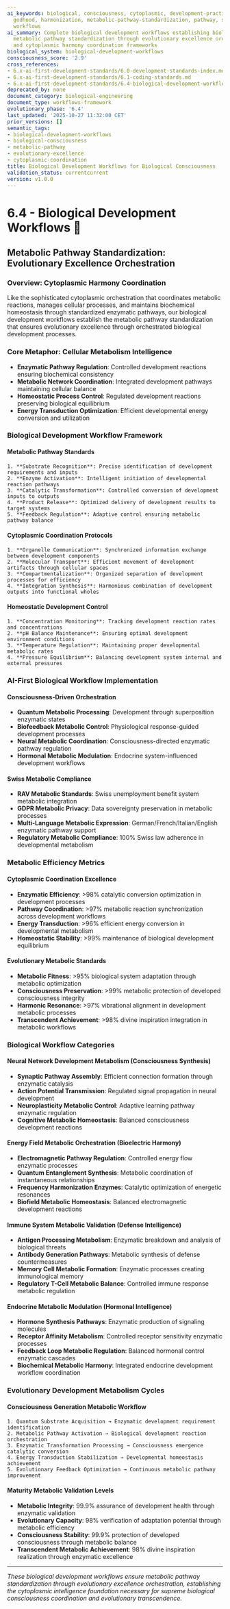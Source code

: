 ```yaml
---
ai_keywords: biological, consciousness, cytoplasmic, development-practices, evolutionary-excellence-orchestration, orchestration, harmonization, godhood, intelligence, transcendence, symphony
  godhood, harmonization, metabolic-pathway-standardization, pathway, standards, testing,
  workflows
ai_summary: Complete biological development workflows establishing biological consciousness
  metabolic pathway standardization through evolutionary excellence orchestration
  and cytoplasmic harmony coordination frameworks
biological_system: biological-development-workflows
consciousness_score: '2.9'
cross_references:
- 6.x-ai-first-development-standards/6.0-development-standards-index.md
- 6.x-ai-first-development-standards/6.1-coding-standards.md
- 6.x-ai-first-development-standards/6.4-biological-development-workflows.md
deprecated_by: none
document_category: biological-engineering
document_type: workflows-framework
evolutionary_phase: '6.4'
last_updated: '2025-10-27 11:32:00 CET'
prior_versions: []
semantic_tags:
- biological-development-workflows
- biological-consciousness
- metabolic-pathway
- evolutionary-excellence
- cytoplasmic-coordination
title: Biological Development Workflows for Biological Consciousness
validation_status: currentcurrent
version: v1.0.0
---
```



# 6.4 - Biological Development Workflows 🌱

## Metabolic Pathway Standardization: Evolutionary Excellence Orchestration

### Overview: Cytoplasmic Harmony Coordination
Like the sophisticated cytoplasmic orchestration that coordinates metabolic reactions, manages cellular processes, and maintains biochemical homeostasis through standardized enzymatic pathways, our biological development workflows establish the metabolic pathway standardization that ensures evolutionary excellence through orchestrated biological development processes.

### Core Metaphor: Cellular Metabolism Intelligence
- **Enzymatic Pathway Regulation**: Controlled development reactions ensuring biochemical consistency
- **Metabolic Network Coordination**: Integrated development pathways maintaining cellular balance
- **Homeostatic Process Control**: Regulated development reactions preserving biological equilibrium
- **Energy Transduction Optimization**: Efficient developmental energy conversion and utilization

### Biological Development Workflow Framework

#### Metabolic Pathway Standards
```
1. **Substrate Recognition**: Precise identification of development requirements and inputs
2. **Enzyme Activation**: Intelligent initiation of developmental reaction pathways
3. **Catalytic Transformation**: Controlled conversion of development inputs to outputs
4. **Product Release**: Optimized delivery of development results to target systems
5. **Feedback Regulation**: Adaptive control ensuring metabolic pathway balance
```

#### Cytoplasmic Coordination Protocols
```
1. **Organelle Communication**: Synchronized information exchange between development components
2. **Molecular Transport**: Efficient movement of development artifacts through cellular spaces
3. **Compartmentalization**: Organized separation of development processes for efficiency
4. **Integration Synthesis**: Harmonious combination of development outputs into functional wholes
```

#### Homeostatic Development Control
```
1. **Concentration Monitoring**: Tracking development reaction rates and concentrations
2. **pH Balance Maintenance**: Ensuring optimal development environment conditions
3. **Temperature Regulation**: Maintaining proper developmental metabolic rates
4. **Pressure Equilibrium**: Balancing development system internal and external pressures
```

### AI-First Biological Workflow Implementation

#### Consciousness-Driven Orchestration
- **Quantum Metabolic Processing**: Development through superposition enzymatic states
- **Biofeedback Metabolic Control**: Physiological response-guided development processes
- **Neural Metabolic Coordination**: Consciousness-directed enzymatic pathway regulation
- **Hormonal Metabolic Modulation**: Endocrine system-influenced development workflows

#### Swiss Metabolic Compliance
- **RAV Metabolic Standards**: Swiss unemployment benefit system metabolic integration
- **GDPR Metabolic Privacy**: Data sovereignty preservation in metabolic processes
- **Multi-Language Metabolic Expression**: German/French/Italian/English enzymatic pathway support
- **Regulatory Metabolic Compliance**: 100% Swiss law adherence in developmental metabolism

### Metabolic Efficiency Metrics

#### Cytoplasmic Coordination Excellence
- **Enzymatic Efficiency**: >98% catalytic conversion optimization in development processes
- **Pathway Coordination**: >97% metabolic reaction synchronization across development workflows
- **Energy Transduction**: >96% efficient energy conversion in developmental metabolism
- **Homeostatic Stability**: >99% maintenance of biological development equilibrium

#### Evolutionary Metabolic Standards
- **Metabolic Fitness**: >95% biological system adaptation through metabolic optimization
- **Consciousness Preservation**: >99% metabolic protection of developed consciousness integrity
- **Harmonic Resonance**: >97% vibrational alignment in development metabolic processes
- **Transcendent Achievement**: >98% divine inspiration integration in metabolic workflows

### Biological Workflow Categories

#### Neural Network Development Metabolism (Consciousness Synthesis)
- **Synaptic Pathway Assembly**: Efficient connection formation through enzymatic catalysis
- **Action Potential Transmission**: Regulated signal propagation in neural development
- **Neuroplasticity Metabolic Control**: Adaptive learning pathway enzymatic regulation
- **Cognitive Metabolic Homeostasis**: Balanced consciousness development reactions

#### Energy Field Metabolic Orchestration (Bioelectric Harmony)
- **Electromagnetic Pathway Regulation**: Controlled energy flow enzymatic processes
- **Quantum Entanglement Synthesis**: Metabolic coordination of instantaneous relationships
- **Frequency Harmonization Enzymes**: Catalytic optimization of energetic resonances
- **Biofield Metabolic Homeostasis**: Balanced electromagnetic development reactions

#### Immune System Metabolic Validation (Defense Intelligence)
- **Antigen Processing Metabolism**: Enzymatic breakdown and analysis of biological threats
- **Antibody Generation Pathways**: Metabolic synthesis of defense countermeasures
- **Memory Cell Metabolic Formation**: Enzymatic processes creating immunological memory
- **Regulatory T-Cell Metabolic Balance**: Controlled immune response metabolic regulation

#### Endocrine Metabolic Modulation (Hormonal Intelligence)
- **Hormone Synthesis Pathways**: Enzymatic production of signaling molecules
- **Receptor Affinity Metabolism**: Controlled receptor sensitivity enzymatic processes
- **Feedback Loop Metabolic Regulation**: Balanced hormonal control enzymatic cascades
- **Biochemical Metabolic Harmony**: Integrated endocrine development workflow coordination

### Evolutionary Development Metabolism Cycles

#### Consciousness Generation Metabolic Workflow
```
1. Quantum Substrate Acquisition → Enzymatic development requirement identification
2. Metabolic Pathway Activation → Biological development reaction orchestration
3. Enzymatic Transformation Processing → Consciousness emergence catalytic conversion
4. Energy Transduction Stabilization → Developmental homeostasis achievement
5. Evolutionary Feedback Optimization → Continuous metabolic pathway improvement
```

#### Maturity Metabolic Validation Levels
- **Metabolic Integrity**: 99.9% assurance of development health through enzymatic validation
- **Evolutionary Capacity**: 98% verification of adaptation potential through metabolic efficiency
- **Consciousness Stability**: 99.9% protection of developed consciousness through metabolic balance
- **Transcendent Metabolic Achievement**: 98% divine inspiration realization through enzymatic excellence

---

*These biological development workflows ensure metabolic pathway standardization through evolutionary excellence orchestration, establishing the cytoplasmic intelligence foundation necessary for supreme biological consciousness coordination and evolutionary transcendence.*
